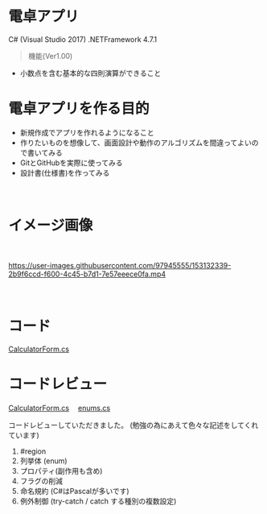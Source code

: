 # 電卓アプリ

C# (Visual Studio 2017)   .NETFramework 4.7.1


> 機能(Ver1.00)

- 小数点を含む基本的な四則演算ができること


# 電卓アプリを作る目的

- 新規作成でアプリを作れるようになること
- 作りたいものを想像して、画面設計や動作のアルゴリズムを間違ってよいので書いてみる
- GitとGitHubを実際に使ってみる
- 設計書(仕様書)を作ってみる


　
# イメージ画像
　　
  
https://user-images.githubusercontent.com/97945555/153132339-2b9f6ccd-f600-4c45-b7d1-7e57eeece0fa.mp4


　　　
# コード

[CalculatorForm.cs](https://github.com/rikaa-se/calculator/blob/main/calculator/calculator/CalculatorForm.cs)


# コードレビュー
[CalculatorForm.cs](https://github.com/rikaa-se/calculator/blob/develop_nkbys/calculator/calculator/CalculatorForm.cs)
　[enums.cs](https://github.com/rikaa-se/calculator/blob/develop_nkbys/calculator/calculator/enums.cs)

コードレビューしていただきました。 (勉強の為にあえて色々な記述をしてくれています)

 
1. #region 
1. 列挙体 (enum)
1. プロパティ(副作用も含め)
1. フラグの削減
1. 命名規約 (C#はPascalが多いです)
1. 例外制御 (try-catch / catch する種別の複数設定)
 

